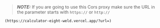 > **_NOTE:_**  If you are going to use this Cors proxy make sure the URL in the parameter starts with `https://` or `http://`


`(https://calculator-eight-weld.vercel.app/?url=)`
